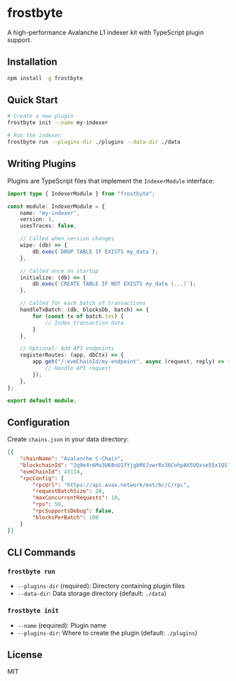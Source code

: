 # frostbyte

A high-performance Avalanche L1 indexer kit with TypeScript plugin support.

## Installation

```bash
npm install -g frostbyte
```

## Quick Start

```bash
# Create a new plugin
frostbyte init --name my-indexer

# Run the indexer
frostbyte run --plugins-dir ./plugins --data-dir ./data
```

## Writing Plugins

Plugins are TypeScript files that implement the `IndexerModule` interface:

```typescript
import type { IndexerModule } from "frostbyte";

const module: IndexerModule = {
    name: "my-indexer",
    version: 1,
    usesTraces: false,

    // Called when version changes
    wipe: (db) => {
        db.exec(`DROP TABLE IF EXISTS my_data`);
    },

    // Called once on startup
    initialize: (db) => {
        db.exec(`CREATE TABLE IF NOT EXISTS my_data (...)`);
    },

    // Called for each batch of transactions
    handleTxBatch: (db, blocksDb, batch) => {
        for (const tx of batch.txs) {
            // Index transaction data
        }
    },

    // Optional: Add API endpoints
    registerRoutes: (app, dbCtx) => {
        app.get("/:evmChainId/my-endpoint", async (request, reply) => {
            // Handle API request
        });
    },
};

export default module;
```

## Configuration

Create `chains.json` in your data directory:

```json
[{
    "chainName": "Avalanche C-Chain",
    "blockchainId": "2q9e4r6Mu3U68nU1fYjgbR6JvwrRx36CohpAX5UQxse55x1Q5",
    "evmChainId": 43114,
    "rpcConfig": {
        "rpcUrl": "https://api.avax.network/ext/bc/C/rpc",
        "requestBatchSize": 20,
        "maxConcurrentRequests": 10,
        "rps": 50,
        "rpcSupportsDebug": false,
        "blocksPerBatch": 100
    }
}]
```

## CLI Commands

### `frostbyte run`

- `--plugins-dir` (required): Directory containing plugin files
- `--data-dir`: Data storage directory (default: `./data`)

### `frostbyte init`

- `--name` (required): Plugin name
- `--plugins-dir`: Where to create the plugin (default: `./plugins`)

## License

MIT
